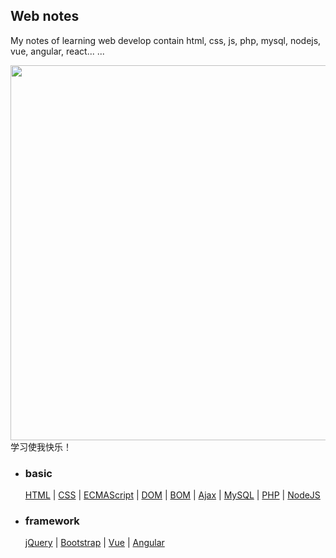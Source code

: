 ## Web notes

My notes of learning web develop contain html, css, js, php, mysql, nodejs, vue, angular, react... ...

<img src="http://a1.att.hudong.com/35/79/01300000164586122236795906560.jpg" width="600"> 学习使我快乐！

 - ### basic
 
   [HTML](https://github.com/luanma01/note/blob/master/bin/_HTML.html)
|  [CSS](https://github.com/luanma01/note/blob/master/bin/_CSS.css)
|  [ECMAScript](https://github.com/luanma01/note/blob/master/bin/_ECMAScript.js)
|  [DOM](https://github.com/luanma01/note/blob/master/bin/_DOM.js)
|  [BOM](https://github.com/luanma01/note/blob/master/bin/_BOM.js)
|  [Ajax](https://github.com/luanma01/note/blob/master/bin/_AJAX.js)
|  [MySQL](https://github.com/luanma01/note/blob/master/bin/_Mysql.sql)
|  [PHP](https://github.com/luanma01/note/blob/master/bin/_PHP.php)
|  [NodeJS](https://github.com/luanma01/note/blob/master/bin/_Node.js)

 - ### framework
 
   [jQuery](https://github.com/luanma01/note/blob/master/bin/_jQuery.js)
|  [Bootstrap](https://github.com/luanma01/note/blob/master/bin/_bootstrap.js)
|  [Vue](https://github.com/luanma01/note/blob/master/bin/_Vue.js)
|  [Angular](https://github.com/luanma01/note/blob/master/bin/_Angular.js)
